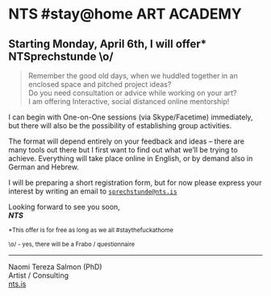 # NTS #stay@home ART ACADEMY


## Starting Monday, April 6th, I will offer* NTSprechstunde \o/

> Remember the good old days, when we huddled together in an enclosed space and pitched project ideas?  
> Do you need consultation or advice while working on your art?  
> I am offering Interactive, social distanced online mentorship!

I can begin with One-on-One sessions (via Skype/Facetime) immediately, 
but there will also be the possibility of establishing group activities. 

The format will depend entirely on your feedback and ideas – there are many tools out there but I first want to find out what we’ll be trying to achieve.
Everything will take place online in English, or by demand also in German and Hebrew.

I will be preparing a short registration form, but for now please express your interest by writing an email to [`sprechstunde@nts.is`](mailto:sprechstunde@nts.is)

Looking forward to see you soon,  
***NTS***

<small>*This offer is for free as long as we all #staythefuckathome</small>

<small>\o/ - yes, there will be a Frabo / questionnaire</small>

---

Naomi Tereza Salmon (PhD)  
Artist / Consulting  
[nts.is](//nts.is)

